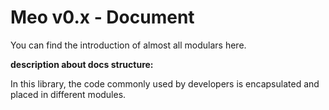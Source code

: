 # Meo v0.x - Document

You can find the introduction of almost all modulars here.

**description about docs structure:**

In this library, the code commonly used by developers is encapsulated and placed in different modules. 
